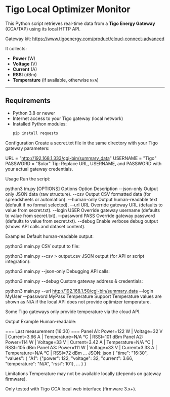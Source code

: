 # Tigo Local Optimizer Monitor

This Python script retrieves real-time data from a **Tigo Energy Gateway** (CCA/TAP) using its local HTTP API.

Gateway kit:
https://www.tigoenergy.com/product/cloud-connect-advanced

It collects:
- **Power** (W)
- **Voltage** (V)
- **Current** (A)
- **RSSI** (dBm)
- **Temperature** (if available, otherwise `N/A`)

---

## Requirements

- Python 3.8 or newer
- Internet access to your Tigo gateway (local network)
- Installed Python modules:
  ```bash
  pip install requests
Configuration
Create a secret.txt file in the same directory with your Tigo gateway parameters:


URL = "http://192.168.1.333/cgi-bin/summary_data"
USERNAME = "Tigo"
PASSWORD = "$olar"
Tip: Replace URL, USERNAME, and PASSWORD with your actual gateway credentials.

Usage
Run the script:

python3 tm.py [OPTIONS]
Options
Option	Description
--json-only	Output only JSON data (raw structure).
--csv	Output CSV formatted data (for spreadsheets or automation).
--human-only	Output human-readable text (default if no format selected).
--url URL	Override gateway URL (defaults to value from secret.txt).
--login USER	Override gateway username (defaults to value from secret.txt).
--password PASS	Override gateway password (defaults to value from secret.txt).
--debug	Enable verbose debug output (shows API calls and dataset content).

Examples
Default human-readable output:

python3 main.py
CSV output to file:

python3 main.py --csv > output.csv
JSON output (for API or script integration):

python3 main.py --json-only
Debugging API calls:

python3 main.py --debug
Custom gateway address & credentials:

python3 main.py --url http://192.168.1.50/cgi-bin/summary_data --login MyUser --password MyPass
Temperature Support
Temperature values are shown as N/A if the local API does not provide optimizer temperature.

Some Tigo gateways only provide temperature via the cloud API.

Output Example
Human-readable:

=== Last measurement (16:30) ===
Panel A1: Power=122 W | Voltage=32 V | Current=3.66 A | Temperature=N/A °C | RSSI=101 dBm
Panel A2: Power=114 W | Voltage=33 V | Current=3.42 A | Temperature=N/A °C | RSSI=105 dBm
Panel A3: Power=111 W | Voltage=33 V | Current=3.33 A | Temperature=N/A °C | RSSI=72 dBm
...
JSON:
json
{
  "time": "16:30",
  "values": {
    "A1": {"power": 122, "voltage": 32, "current": 3.66, "temperature": "N/A", "rssi": 101},
    ...
  }
}

Limitations
Temperature may not be available locally (depends on gateway firmware).

Only tested with Tigo CCA local web interface (firmware 3.x+).

